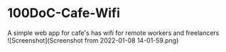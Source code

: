# 100DoC-Cafe-Wifi
A simple web app for cafe's has wifi for remote workers and freelancers \
![Screenshot](Screenshot from 2022-01-08 14-01-59.png)
